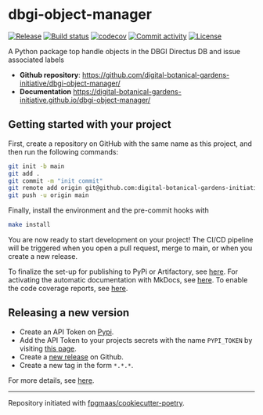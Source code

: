 # dbgi-object-manager

[![Release](https://img.shields.io/github/v/release/digital-botanical-gardens-initiative/dbgi-object-manager)](https://img.shields.io/github/v/release/digital-botanical-gardens-initiative/dbgi-object-manager)
[![Build status](https://img.shields.io/github/actions/workflow/status/digital-botanical-gardens-initiative/dbgi-object-manager/main.yml?branch=main)](https://github.com/digital-botanical-gardens-initiative/dbgi-object-manager/actions/workflows/main.yml?query=branch%3Amain)
[![codecov](https://codecov.io/gh/digital-botanical-gardens-initiative/dbgi-object-manager/branch/main/graph/badge.svg)](https://codecov.io/gh/digital-botanical-gardens-initiative/dbgi-object-manager)
[![Commit activity](https://img.shields.io/github/commit-activity/m/digital-botanical-gardens-initiative/dbgi-object-manager)](https://img.shields.io/github/commit-activity/m/digital-botanical-gardens-initiative/dbgi-object-manager)
[![License](https://img.shields.io/github/license/digital-botanical-gardens-initiative/dbgi-object-manager)](https://img.shields.io/github/license/digital-botanical-gardens-initiative/dbgi-object-manager)

A Python package top handle objects in the DBGI Directus DB and issue associated labels

- **Github repository**: <https://github.com/digital-botanical-gardens-initiative/dbgi-object-manager/>
- **Documentation** <https://digital-botanical-gardens-initiative.github.io/dbgi-object-manager/>

## Getting started with your project

First, create a repository on GitHub with the same name as this project, and then run the following commands:

```bash
git init -b main
git add .
git commit -m "init commit"
git remote add origin git@github.com:digital-botanical-gardens-initiative/dbgi-object-manager.git
git push -u origin main
```

Finally, install the environment and the pre-commit hooks with

```bash
make install
```

You are now ready to start development on your project!
The CI/CD pipeline will be triggered when you open a pull request, merge to main, or when you create a new release.

To finalize the set-up for publishing to PyPi or Artifactory, see [here](https://fpgmaas.github.io/cookiecutter-poetry/features/publishing/#set-up-for-pypi).
For activating the automatic documentation with MkDocs, see [here](https://fpgmaas.github.io/cookiecutter-poetry/features/mkdocs/#enabling-the-documentation-on-github).
To enable the code coverage reports, see [here](https://fpgmaas.github.io/cookiecutter-poetry/features/codecov/).

## Releasing a new version

- Create an API Token on [Pypi](https://pypi.org/).
- Add the API Token to your projects secrets with the name `PYPI_TOKEN` by visiting [this page](https://github.com/digital-botanical-gardens-initiative/dbgi-object-manager/settings/secrets/actions/new).
- Create a [new release](https://github.com/digital-botanical-gardens-initiative/dbgi-object-manager/releases/new) on Github.
- Create a new tag in the form `*.*.*`.

For more details, see [here](https://fpgmaas.github.io/cookiecutter-poetry/features/cicd/#how-to-trigger-a-release).

---

Repository initiated with [fpgmaas/cookiecutter-poetry](https://github.com/fpgmaas/cookiecutter-poetry).
